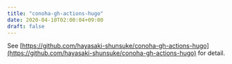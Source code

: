 ```yaml
---
title: "conoha-gh-actions-hugo"
date: 2020-04-10T02:00:04+09:00
draft: false
---
```


See [https://github.com/hayasaki-shunsuke/conoha-gh-actions-hugo](https://github.com/hayasaki-shunsuke/conoha-gh-actions-hugo) for detail.
